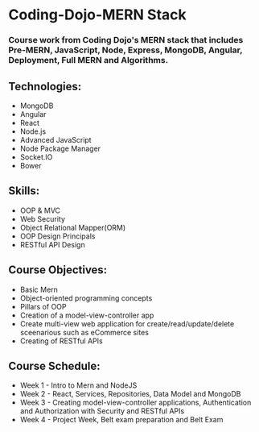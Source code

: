 # Coding-Dojo-MERN Stack

### Course work from Coding Dojo's MERN stack that includes Pre-MERN, JavaScript, Node, Express, MongoDB, Angular, Deployment, Full MERN and Algorithms.

## Technologies:
* MongoDB
* Angular
* React
* Node.js
* Advanced JavaScript
* Node Package Manager
* Socket.IO
* Bower

## Skills:
* OOP & MVC
* Web Security
* Object Relational Mapper(ORM)
* OOP Design Principals
* RESTful API Design

## Course Objectives:
* Basic Mern
* Object-oriented programming concepts
* Pillars of OOP
* Creation of a model-view-controller app 
* Create multi-view web application for create/read/update/delete sceenarious such as eCommerce sites
* Creating of RESTful APIs

## Course Schedule:
* Week 1 - Intro to Mern and NodeJS
* Week 2 - React, Services, Repositories, Data Model and MongoDB
* Week 3 - Creating model-view-controller applications, Authentication and Authorization with Security and RESTful APIs
* Week 4 - Project Week, Belt exam preparation and Belt Exam
